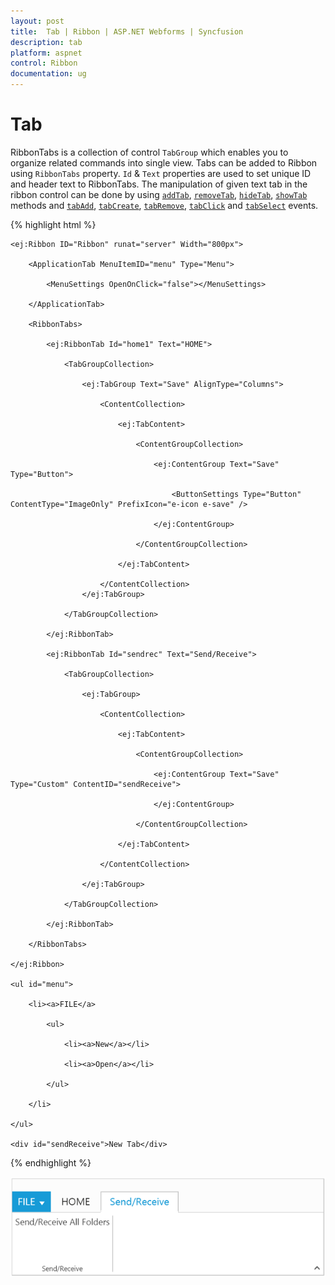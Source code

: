 ```yaml
---
layout: post
title:  Tab | Ribbon | ASP.NET Webforms | Syncfusion
description: tab
platform: aspnet
control: Ribbon
documentation: ug
---
```


# Tab

RibbonTabs is a collection of control `TabGroup` which enables you to organize related commands into single view.  Tabs can be added to Ribbon using `RibbonTabs` property. `Id` & `Text` properties are used to set unique ID and header text to RibbonTabs.
The manipulation of given text tab in the ribbon control can be done by using  [`addTab`](https://help.syncfusion.com/api/js/ejribbon#methods:addtab), [`removeTab`](https://help.syncfusion.com/api/js/ejribbon#methods:removetab), [`hideTab`](https://help.syncfusion.com/api/js/ejribbon#methods:hidetab),
[`showTab`](https://help.syncfusion.com/api/js/ejribbon#methods:showtab) methods and [`tabAdd`](https://help.syncfusion.com/api/js/ejribbon#events:tabadd), [`tabCreate`](https://help.syncfusion.com/api/js/ejribbon#events:tabcreate), [`tabRemove`](https://help.syncfusion.com/api/js/ejribbon#events:tabremove), [`tabClick`](https://help.syncfusion.com/api/js/ejribbon#events:tabclick) and [`tabSelect`](https://help.syncfusion.com/api/js/ejribbon#events:tabselect) events.

{% highlight html %}

	<ej:Ribbon ID="Ribbon" runat="server" Width="800px">
	
		<ApplicationTab MenuItemID="menu" Type="Menu">
	
			<MenuSettings OpenOnClick="false"></MenuSettings>
	
		</ApplicationTab>
	
		<RibbonTabs>
	
			<ej:RibbonTab Id="home1" Text="HOME">
	
				<TabGroupCollection>
	
					<ej:TabGroup Text="Save" AlignType="Columns">
						
						<ContentCollection>
						
							<ej:TabContent>
								
								<ContentGroupCollection>
									
									<ej:ContentGroup Text="Save" Type="Button">
										
										<ButtonSettings Type="Button" ContentType="ImageOnly" PrefixIcon="e-icon e-save" />
									
									</ej:ContentGroup>
								
								</ContentGroupCollection>
							
							</ej:TabContent>
						
						</ContentCollection>
					</ej:TabGroup>
	
				</TabGroupCollection>
	
			</ej:RibbonTab>
			
			<ej:RibbonTab Id="sendrec" Text="Send/Receive">
	
				<TabGroupCollection>
	
					<ej:TabGroup>
						
						<ContentCollection>
							
							<ej:TabContent>
								
								<ContentGroupCollection>
									
									<ej:ContentGroup Text="Save" Type="Custom" ContentID="sendReceive">
									
									</ej:ContentGroup>
								
								</ContentGroupCollection>
							
							</ej:TabContent>
						
						</ContentCollection>
					
					</ej:TabGroup>
	
				</TabGroupCollection>
	
			</ej:RibbonTab>
		
		</RibbonTabs>
	
	</ej:Ribbon>
	
	<ul id="menu">
	
		<li><a>FILE</a>
	
			<ul>
	
				<li><a>New</a></li>
	
				<li><a>Open</a></li>
				
		    </ul>			
		
		</li>	
	
	</ul>
	
	<div id="sendReceive">New Tab</div>

{% endhighlight %}

![Tab_images1](Tab_images/Tab_img1.png)